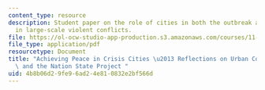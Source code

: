 ```yaml
---
content_type: resource
description: Student paper on the role of cities in both the outbreak and the appeasement
  in large-scale violent conflicts.
file: https://ol-ocw-studio-app-production.s3.amazonaws.com/courses/11-949-cities-in-conflict-theory-and-practice-fall-2003/4b8b06d29fe96ad24e810832e2bf566d_esser_paper.pdf
file_type: application/pdf
resourcetype: Document
title: "Achieving Peace in Crisis Cities \u2013 Reflections on Urban Conflict Transformation\
  \ and the Nation State Project "
uid: 4b8b06d2-9fe9-6ad2-4e81-0832e2bf566d
---
```

